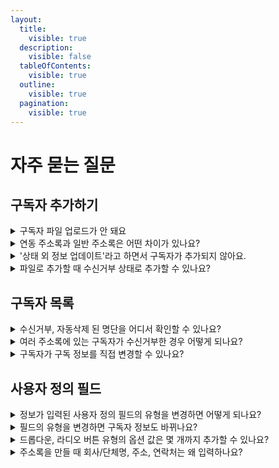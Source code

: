 ```yaml
---
layout:
  title:
    visible: true
  description:
    visible: false
  tableOfContents:
    visible: true
  outline:
    visible: true
  pagination:
    visible: true
---
```


# 자주 묻는 질문

## 구독자 추가하기

<details>

<summary>구독자 파일 업로드가 안 돼요</summary>

#### 아래 내용에 따라 단계적으로 어떤 부분이 잘못됐는지 확인하고 빠르게 문제를 해결해 보세요. <a href="#not-possible" id="not-possible"></a>

\[[파일로 추가하기](adding-managing-subscriber/add.md#file)]로 구독자를 추가할 때, 파일이 업로드되지 않을 수 있습니다. 업로드한 파일 내에 구독자 정보가 잘못된 형식으로 저장됐거나, 브라우저 또는 네트워크의 보안 문제을 이유로 파일이 업로드되지 않을 수 있습니다.&#x20;

#### **파일의 형식이 CSV로 잘 저장됐는지 확인해 보세요**

CSV 형식 파일이 아닌 다른 확장자 파일은 업로드할 수 없습니다. 확장자가 CSV인 파일도 저장 과정에서 파일 형식에 오류가 생겼을 수 있습니다. 아래의 방법을 참고해서 파일을 다시 저장한 뒤, 업로드 해보세요.

#### **구독자 정보를 올바른 형식으로 입력했는지 확인해 보세요.**

원본 파일에 잘못된 형식으로 구독자 정보가 입력되어 있으면 파일 업로드가 정상적으로 이루어지지 않을 수 있습니다. 원본 파일에 정보가 잘 입력되어 있는지 확인해 보세요. 샘플 파일을 내려받아 살펴보셔도 좋습니다. ([샘플 파일 내려받기](https://stibee.com/download/%EC%8A%A4%ED%8B%B0%EB%B9%84\_%EC%A3%BC%EC%86%8C%EB%A1%9D\_%EC%83%98%ED%94%8C.csv))

#### **날짜, 시간 타입 형식을 잘 입력했는지 확인해 보세요.**

날짜, 시간 타입은 지원하는 형식이 있습니다. 8자리(날짜), 12자리(날짜와 시간), 14자리(날짜와 시간) 형식을 지원합니다.

**\*주의:** 시간은 24시간 기준으로 입력해야 합니다. 예를 들어, 2023년 9월 20일 오후 5시 25분 15초를 추가하고 싶다면, 2023-09-20 17:25:15 형식으로 입력해야 합니다.

<pre><code><strong>지원하는 형식
</strong>
- 8자리
yyyy-MM-dd (예: 2023-01-24)
yyyy/MM/dd (예: 2023/01/24)
yyyy.MM.dd (예: 2023.01.24)
yyyy MM dd (예: 2023 01 24)
yyyyMMdd   (예: 20230124)

- 12자리
yyyy-MM-dd HH:mm (예: 2023-05-13 11:00)
yyyy/MM/dd HH:mm (예: 2023/01/24 11:00)
yyyy.MM.dd HH:mm (예: 2023.01.24 11:00)
yyyy MM dd HH:mm (예: 2023 01 24 11:00)
yyyyMMdd HH:mm   (예: 20230124 11:00)
yyyyMMddHHmm     (예: 202301241122)

- 14자리
yyyy-MM-dd HH:mm:ss (예: 2023-08-09 14:15:20)
yyyy/MM/dd HH:mm:ss (예: 2023/08/09 14:15:20)
yyyy.MM.dd HH:mm:ss (예: 2023.08.09 14:15:20)
yyyy MM dd HH:mm:ss (예: 20203 08 09 14:15:20)
yyyyMMdd HH:mm:ss   (예: 202030809 14:15:20)
yyyyMMddHHmmss      (예: 202030809141520)
</code></pre>

#### **파일 용량을 확인합니다.**

업로드할 수 있는 파일의 용량을 **50MB**로 제한하고 있습니다. 더 큰 용량의 파일로 구독자를 추가해야 한다면, 50MB 이내로 파일을 쪼개어 업로드하는 것을 권장합니다. 이메일 주소만 입력되어 있다고 가정했을 때 50MB는 약 250만 행에 해당합니다.

#### **원본 파일의 모든 필드가 \[사용자 정의 필드] 별로 올바르게 선택됐는지 확인해 보세요.** <a href="#h_01h0s8dz775dyr4awtwwed30xp" id="h_01h0s8dz775dyr4awtwwed30xp"></a>

파일 형식, 용량, 원본 파일에 문제가 없는데 파일 업로드가 되지 않는다면, 파일 업로드 단계에서 원본 파일 필드와 \[사용자 정의 필드]가 잘 선택되어 연결됐는지 확인해 보세요.

#### **'시크릿 모드'에서도 문제가 계속되는지 확인해 보세요.**

종종 브라우저에서 사용하는 확장 프로그램이 정상적인 기능 동작을 방해하는 경우가 있습니다. 브라우저를 '시크릿 모드' 상태로 바꾼 뒤, 파일을 업로드 해보면 확인할 수 있습니다. 시크릿 모드에서는 파일이 업로드된다면 브라우저의 확장 프로그램 문제일 가능성이 높습니다. 확장 프로그램을 하나씩 비활성화해 보면서 어떤 프로그램이 원인인지 확인해 보아야 합니다.&#x20;

#### **다른 네트워크에서 파일을 업로드해 보세요.** <a href="#h_01h0s8e9y2k88jvtgnjjp6rtjg" id="h_01h0s8e9y2k88jvtgnjjp6rtjg"></a>

네트워크 보안 설정을 이유로 파일 업로드에 제한이 걸리는 경우가 있습니다. 지금 사용하는 네트워크가 아닌 다른 네트워크(예: 핸드폰 테더링 등)에서 파일을 업로드 해보면 이를 확인하실 수 있습니다. 다른 네트워크에서는 파일이 정상적으로 업로드된다면 네트워크 보안 문제일 가능성이 높습니다. 이 경우 내부 보안 관리자분께 문의해 보시면 빠르게 문제를 해결하실 수 있습니다.

</details>

<details>

<summary>연동 주소록과 일반 주소록은 어떤 차이가 있나요?</summary>

스티비는 일반 주소록, 유료 구독 주소록, 연동 주소록 총 3가지 주소록을 제공하고 있습니다. 3가지 주소록은 기능에 차이가 있으므로 사용 목적에 따라 주소록 종류를 선택해서 사용해야 합니다.

* [일반 주소록](broken-reference): 구독자를 추가하고 관리할 수 있는 일반적인 기능을 제공하는 주소록입니다.
* [유료 주소록](broken-reference): 유료 뉴스레터를 운영할 때 유료 구독자를 관리할 수 있는 기능을 제공하는 주소록입니다.
* [연동 주소록](broken-reference): 카페24, NHN커머스, 식스샵 등 외부 솔루션을 통해 만든 온라인 홈페이지가 있는 경우 연동해서 사용할 수 있는 주소록입니다. 연동된 온라인 홈페이지의 회원 정보를 자동으로 불러옵니다.

</details>

<details>

<summary>'상태 외 정보 업데이트'라고 하면서 구독자가 추가되지 않아요.</summary>

이미 주소록에 존재하는 이메일 주소의 구독자를 다시 추가한 경우 추가 결과가 [상태 외 정보 업데이트](adding-managing-subscriber/add.md#results-of-adding)로 표시됩니다.

이미 존재하는 구독자를 다시 추가한 경우에는 중복으로 구독자가 추가되는 것이 아니라 이메일 주소를 제외한 나머지 정보(예: 이름, 연락처 등)이 가장 마지막에 등록한 정보를 기준으로 업데이트 됩니다.

</details>

<details>

<summary>파일로 추가할 때 수신거부 상태로 추가할 수 있나요?</summary>

수신거부에 대한 값을 CSV 파일에 미리 입력하면, 구독자를 파일로 추가할 때 수신거부 상태로 추가할 수 있습니다.

1. CSV 파일에서 수신거부 여부를 표시할 열을 추가합니다. 수신거부 상태로 추가할 구독자는 이 열에 Y를 입력합니다.
2. 구독자 정보가 주소록의 어떤 항목에 해당하는지 선택할 때, 수신거부에 대한 값을 입력한 열을 수신거부 항목으로 선택합니다.&#x20;
3. 수신거부 항목으로 선택된 열에 Y가 입력되어있으면, 그 구독자는 수신거부 상태로 추가됩니다. 만약 이미 등록된 구독자라면, 수신거부 상태로 변경됩니다.

자세한 내용은 [#h\_01gfam9r8typybhwpebnjf382c](adding-managing-subscriber/add.md#h\_01gfam9r8typybhwpebnjf382c "mention") 도움말을 참고해 주세요.

</details>

## 구독자 목록

<details>

<summary>수신거부, 자동삭제 된 명단을 어디서 확인할 수 있나요?</summary>

확인하고자 하는 주소록을 선택한 뒤 \[구독자 목록 → 구독 중 필터]를 클릭하면 '구독 중, 수신거부, 자동삭제' 등 구독 상태별로 체크하여 확인할 수 있습니다.&#x20;

자세한 내용은 [구독 상태 필터](adding-managing-subscriber/search-subscriber.md#h\_01gfaq4cjqw7jtcp26af3cpf4y-1) 도움말을 참고해 주세요.

</details>

<details>

<summary>여러 주소록에 있는 구독자가 수신거부한 경우 어떻게 되나요?</summary>

수신거부는 기본적으로 각 주소록 단위에서 관리됩니다. 예를 들어 dooly@stibee.com 구독자가 A, B 두개의 주소록에 등록되어 있고 A 주소록에 발송한 이메일에서 수신거부를 했다면,&#x20;

* A 주소록에 등록된 dooly@stibee.com의 구독 상태는 \[수신거부]로 변경됩니다.
* B 주소록에 등록된 dooly@stibee.com의 구독 상태는 그대로 \[구독 중] 상태로 유지됩니다.

이 경우 구독자 수 계산은 만약에 A, B 두 주소록에 모두 dooly@stibee.com이 '구독 중' 상태로 등록되어 있다면 자동으로 중복은 제거되고 1명으로 계산됩니다.&#x20;

만약에 위 사례처럼 dooly@stibee.com이 한 주소록에서만 수신거부로 처리가 됐다고 해도 아직 B 주소록에는 '구독 중' 상태로 남아있기 때문에 이 경우 dooly@stibee.com 구독자는 마찬가지로 1명으로 계산됩니다. 구독자 수 계산에서 dooly@stibee.com을 제외하고 싶다면 A,B 두 주소록에서 모두 '수신거부' 상태로 변경되어야 합니다.

</details>

<details>

<summary>구독자가 구독 정보를 직접 변경할 수 있나요?</summary>

구독 정보 변경 화면에서 구독자가 자신의 구독 정보를 직접 변경할 수 있습니다. 구독 폼의 구독 확인 메시지나 구독 확인 화면 등의 링크를 통해서 구독자가 구독 정보 변경 화면에 접근할 수 있습니다.

자세한 내용은 [구독자가 직접 변경하기](adding-managing-subscriber/modify-subscriber-info.md#h\_01gfaz1dqx7jfb1mr5w6myba1t) 도움말을 참고해 주세요

</details>

## 사용자 정의 필드

<details>

<summary>정보가 입력된 사용자 정의 필드의 유형을 변경하면 어떻게 되나요?</summary>

필드 유형을 변경해도 구독자별로 저장된 정보가 사라지지는 않습니다. 다만, 변경한 구독 유형 종류에 따라 유형을 변경하는 경우 필드 옵션 설정 값이 초기화될 수 있습니다.

* 드롭다운, 라디오버튼 유형 → 텍스트 유형으로 변경하는 경우 기존에 사용하던 드롭다운, 라디오 버튼의 옵션 설정 값(예: 유입 채널 - 구글, 페이스북 등)은 텍스트 유형으로 변경하게 되면 초기화됩니다.
* 드롭다운, 라디오버튼 유형 → 드롭다운, 라디오 버튼 유형으로 변경하는 경우는 기존에 설정한 필드의 옵션 설정 값이 그대로 유지됩니다.

</details>

<details>

<summary>필드의 유형을 변경하면 구독자 정보도 바뀌나요?</summary>

이미 저장된 정보는 필드 유형을 변경해도 바뀌지 않습니다.&#x20;

단, 필드를 삭제하는 경우에는 기존에 각 필드에 저장된 정보는 모두 삭제되고 복구가 불가능하니 유의해 주세요.

</details>

<details>

<summary>드롭다운, 라디오 버튼 유형의 옵션 값은 몇 개까지 추가할 수 있나요?</summary>

드롭다운과 라디오 버튼은 둘 모두 최대 20개까지 추가할 수 있습니다. 관리자가 설정 가능한 각 옵션값의 최대 수는 13자로 제한되어 있습니다.&#x20;

단, \[라디오 버튼 → 기타] 옵션을 사용해서 구독자가 제출하는 답변은 글자수 제한이 없습니다.

</details>

<details>

<summary>주소록을 만들 때 회사/단체명, 주소, 연락처는 왜 입력하나요?</summary>

정보통신망법에 따라 영리 목적의 광고성 정보를 포함한 이메일은 본문에 전송자의 명칭, 전화번호 및 주소를 표시해야 합니다. 이를 지키지 않으면 과태료 부과 및 형사 처분의 대상이 될 수 있습니다.

_영리 목적의 광고성 정보란? 이메일을 보내는 사람이 경제적 이득을 취할 목적으로 보내는 자기 자신에 대한 정보나 보내는 사람이 제공할 재화나 서비스의 내용을 말합니다._

하지만 이는 일반적인 내용일 뿐이고 영리 목적의 광고성 정보에 해당하는지 여부는 사안마다 다릅니다. 따라서 보내는 사람이 누구인지, 보내는 내용이 무엇인지에 따라 세심하게 검토할 필요가 있습니다. 만약, 관련해 자문이 필요한 경우 한국인터넷진흥원(KISA) 측으로 문의해 보시는 것을 추천드립니다.

* 유선 연락처: 118
* 사이트: [https://www.kisa.or.kr/cyberhelper118](https://www.kisa.or.kr/cyberhelper118)

주소록을 만들 때 입력한 회사/단체명, 주소, 연락처는, 이메일을 만들 때 콘텐츠에서 푸터 상자를 추가하면 자동으로 추가됩니다. 추가된 푸터 상자의 회사/단체명, 주소, 연락처는 수정하거나 속성을 변경할 수 있습니다.&#x20;

</details>
